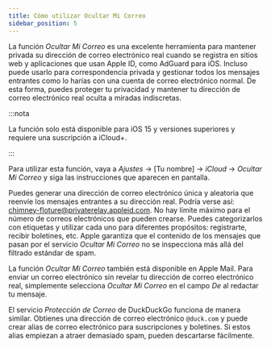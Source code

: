 ```yaml
---
title: Cómo utilizar Ocultar Mi Correo
sidebar_position: 5
---
```


La función *Ocultar Mi Correo* es una excelente herramienta para mantener privada su dirección de correo electrónico real cuando se registra en sitios web y aplicaciones que usan Apple ID, como AdGuard para iOS. Incluso puede usarlo para correspondencia privada y gestionar todos los mensajes entrantes como lo harías con una cuenta de correo electrónico normal. De esta forma, puedes proteger tu privacidad y mantener tu dirección de correo electrónico real oculta a miradas indiscretas.

:::nota

La función solo está disponible para iOS 15 y versiones superiores y requiere una suscripción a iCloud+.

:::

Para utilizar esta función, vaya a *Ajustes* → [Tu nombre] → *iCloud* → *Ocultar Mi Correo* y siga las instrucciones que aparecen en pantalla.

Puedes generar una dirección de correo electrónico única y aleatoria que reenvíe los mensajes entrantes a su dirección real. Podría verse así: chimney-floture@privaterelay.appleid.com. No hay límite máximo para el número de correos electrónicos que pueden crearse. Puedes categorizarlos con etiquetas y utilizar cada uno para diferentes propósitos: registrarte, recibir boletines, etc. Apple garantiza que el contenido de los mensajes que pasan por el servicio *Ocultar Mi Correo* no se inspecciona más allá del filtrado estándar de spam.

La función *Ocultar Mi Correo* también está disponible en Apple Mail. Para enviar un correo electrónico sin revelar tu dirección de correo electrónico real, simplemente selecciona *Ocultar Mi Correo* en el campo *De* al redactar tu mensaje.

El servicio *Protección de Correo* de DuckDuckGo funciona de manera similar. Obtienes una dirección de correo electrónico `@duck.com` y puede crear alias de correo electrónico para suscripciones y boletines. Si estos alias empiezan a atraer demasiado spam, pueden descartarse fácilmente.
